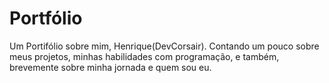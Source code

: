 # Portfólio
Um Portifólio sobre mim, Henrique(DevCorsair). Contando um pouco sobre meus projetos, minhas habilidades com programação, e também, brevemente sobre minha jornada e quem sou eu.


